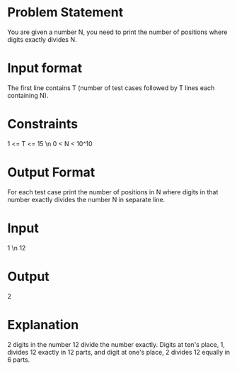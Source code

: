 Problem Statement
============
You are given a number N, you need to print the number of positions where digits exactly divides N.

Input format
===========
The first line contains T (number of test cases followed by T lines each containing N).

Constraints
===========
1 <= T <= 15 \n
0 < N < 10^10

Output Format
==========
For each test case print the number of positions in N where digits in that number exactly divides the number N in separate line.

Input 
========
1 \n
12

Output
========
2

Explanation
===========
2 digits in the number 12 divide the number exactly. Digits at ten's place, 1, divides 12 exactly in 12 parts, and digit at one's place, 2 divides 12 equally in 6 parts.
